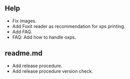 ## Help ##

* Fix images.
* Add Foxit reader as recommendation for xps printing.
* Add FAQ.
* FAQ: Add how to handle oxps.

## readme.md ##

* Add release procedure.
* Add release procedure version check.
